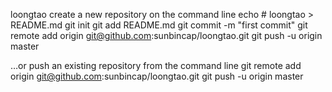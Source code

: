 loongtao
create a new repository on the command line
echo # loongtao > README.md
git init
git add README.md
git commit -m "first commit"
git remote add origin git@github.com:sunbincap/loongtao.git
git push -u origin master



…or push an existing repository from the command line
git remote add origin git@github.com:sunbincap/loongtao.git
git push -u origin master
